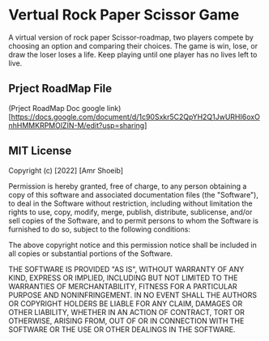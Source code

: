 # Vertual Rock Paper Scissor Game

A virtual version of rock paper Scissor-roadmap, two players compete by choosing an option and comparing their choices. The game is win, lose, or draw the loser loses a life. Keep playing until one player has no lives left to live.

## Prject RoadMap File

(Prject RoadMap Doc google link) [https://docs.google.com/document/d/1c90Sxkr5C2QpYH2Q1JwURHI6oxOnhHMMKRPMOlZIN-M/edit?usp=sharing]

## MIT License



Copyright (c) [2022] [Amr Shoeib]

Permission is hereby granted, free of charge, to any person obtaining a copy
of this software and associated documentation files (the "Software"), to deal
in the Software without restriction, including without limitation the rights
to use, copy, modify, merge, publish, distribute, sublicense, and/or sell
copies of the Software, and to permit persons to whom the Software is
furnished to do so, subject to the following conditions:

The above copyright notice and this permission notice shall be included in all
copies or substantial portions of the Software.

THE SOFTWARE IS PROVIDED "AS IS", WITHOUT WARRANTY OF ANY KIND, EXPRESS OR
IMPLIED, INCLUDING BUT NOT LIMITED TO THE WARRANTIES OF MERCHANTABILITY,
FITNESS FOR A PARTICULAR PURPOSE AND NONINFRINGEMENT. IN NO EVENT SHALL THE
AUTHORS OR COPYRIGHT HOLDERS BE LIABLE FOR ANY CLAIM, DAMAGES OR OTHER
LIABILITY, WHETHER IN AN ACTION OF CONTRACT, TORT OR OTHERWISE, ARISING FROM,
OUT OF OR IN CONNECTION WITH THE SOFTWARE OR THE USE OR OTHER DEALINGS IN THE
SOFTWARE.